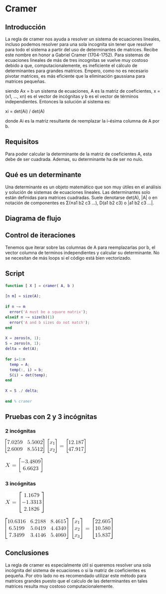 # Cramer

## Introducción
La regla de cramer nos ayuda a resolver un sistema de ecuaciones
lineales, incluso podemos resolver para una sola incognita sin tener que
resolver para todo el sistema a partir del uso de determinantes de
matrices. Recibe este nombre en honor a Gabriel Cramer (1704-1752).
Para sistemas de ecuaciones lineales de más de tres incognitas se vuelve
muy costoso debido a que, computacionalemente, es ineficiente el cálculo de
determinantes para grandes matrices. Empero, como no es necesario pivotar
matrices, es más eficiente que la eliminación gaussiana para matrices pequeñas.

siendo Ax = b un sistema de ecuaciones, A es la matriz de coeficientes, x =
(x1, ..., xn) es el vector de incógnitas y b es el vector de términos
independientes. Entonces la solución al sistema es:

xi = det(Ai) / det(A)

donde Ai es la matriz resultante de reemplazar la i-ésima columna de A por b.

## Requisitos
Para poder calcular la determinante de la matriz de coeficientes A, esta debe
de ser cuadrada. Ademas, su determinante ha de ser no nulo.

## Qué es un determinante
Una determinante es un objeto matemático que son muy útiles en el
análisis y solución de sistemas de ecuaciones lineales. Las determinantes
solo están definidas para matrices cuadradas. Suele denotarse det(A), |A| o
en notación de componentes es Σ(±a1 b2 c3 ...), D(a1 b2 c3) o |a1 b2 c3 ...|.

## Diagrama de flujo


## Control de iteraciones
Tenemos que iterar sobre las columnas de A para reemplazarlas por b, el vector
columna de terminos independientes y calcular su determinante.
No se necesitan de más loops si el código está bien vectorizado.

## Script
```matlab
function [ X ] = cramer( A, b )

[n m] = size(A);

if n ~= m
  error('A must be a square matrix');
elseif n ~= size(b)(1)
  error('A and b sizes do not match');
end

X = zeros(n, 1);
S = zeros(n, 1);
delta = det(A);

for i=1:n
  temp = A;
  temp(:, i) = b;
  S(i) = det(temp);
end

X = S ./ delta;

end % cramer
```

## Pruebas con 2 y 3 incógnitas

### 2 incógnitas
![2 incógnitas](./size2_1.gif)

![2 incógnitas](./size2_2.gif)

### 3 incógnitas
![2 incógnitas](./size3_1.gif)

![2 incógnitas](./size3_2.gif)

## Conclusiones
La regla de cramer es especialmente útil si queremos resolver una sola incógnita
del sistema de ecuaciones o si la matriz de coeficientes es pequeña. Por otro
lado no es recomendado utilizar este método para matrices grandes puesto que
el calculo de las determinantes en tales matrices resulta muy costoso
computacionalemente.
